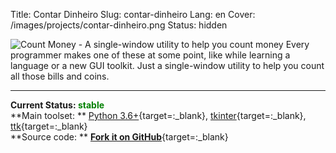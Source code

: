 Title: Contar Dinheiro
Slug: contar-dinheiro
Lang: en
Cover: /images/projects/contar-dinheiro.png
Status: hidden


![Count Money - A single-window utility to help you count money]({static}/images/projects/contar-dinheiro.png)
Every programmer makes one of these at some point, like while learning a language or a new GUI toolkit. Just a single-window utility to help you count all those bills and coins.  

___


**Current Status: <span style="color:green">stable</span>**  
**Main toolset: ** [Python 3.6+](https://www.python.org){target=:_blank}, [tkinter](https://docs.python.org/3.7/library/tkinter.html){target=:_blank}, [ttk](https://docs.python.org/3/library/tkinter.ttk.html#module-tkinter.ttk){target=:_blank}   
**Source code: ** [**Fork it on GitHub**](https://github.com/victordomingos/count-money){target=:_blank}


